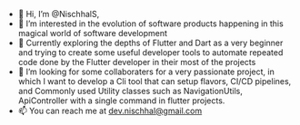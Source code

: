 - 👋 Hi, I’m @NischhalS,   
- 👀 I’m interested in the evolution of software products happening in this magical world of software development
- 🌱 Currently exploring the depths of Flutter and Dart as a very beginner and trying to create some useful developer tools to automate repeated code done by the Flutter developer in their most of the projects
- 💞️ I’m looking for some collaboraters for a very passionate project, in which I want to develop a Cli tool that can setup flavors, CI/CD pipelines, and Commonly used Utility classes such as NavigationUtils, ApiController with a single command in flutter projects.  
- 📫 You can reach me at dev.nischhal@gmail.com
